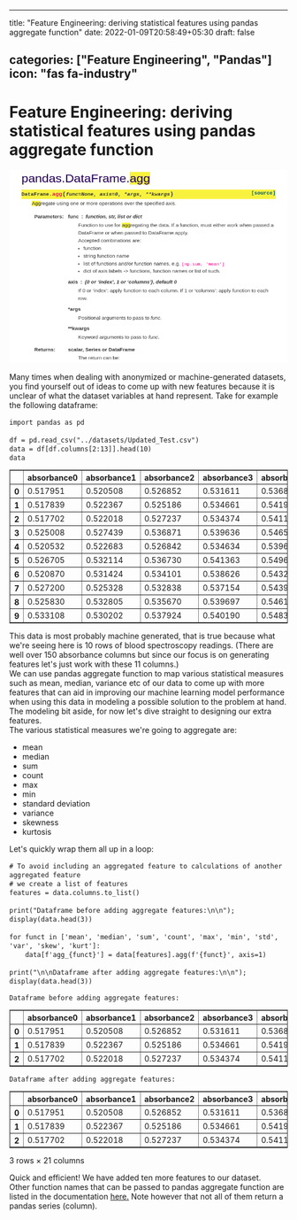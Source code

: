 
---
title: "Feature Engineering: deriving statistical features using pandas aggregate function"
date: 2022-01-09T20:58:49+05:30
draft: false

categories: ["Feature Engineering", "Pandas"]
icon: "fas fa-industry"
---

# **Feature Engineering: deriving statistical features using pandas aggregate function**

<p align="center">
<img src="/images/blog/pandas_agg.png" width="600" height="350" alt="png"/>
</p>

Many times when dealing with anonymized or machine-generated datasets, you find yourself out of ideas to come up 
with new features because it is unclear of what the dataset variables at hand represent. Take for example the 
following dataframe:


```
import pandas as pd

df = pd.read_csv("../datasets/Updated_Test.csv")
data = df[df.columns[2:13]].head(10)
data
```


<table border="1" class="dataframe">
  <thead>
    <tr style="text-align: right;">
      <th></th>
      <th>absorbance0</th>
      <th>absorbance1</th>
      <th>absorbance2</th>
      <th>absorbance3</th>
      <th>absorbance4</th>
      <th>absorbance5</th>
      <th>absorbance6</th>
      <th>absorbance7</th>
      <th>absorbance8</th>
      <th>absorbance9</th>
      <th>absorbance10</th>
    </tr>
  </thead>
  <tbody>
    <tr>
      <th>0</th>
      <td>0.517951</td>
      <td>0.520508</td>
      <td>0.526852</td>
      <td>0.531611</td>
      <td>0.536816</td>
      <td>0.543828</td>
      <td>0.547761</td>
      <td>0.554379</td>
      <td>0.565622</td>
      <td>0.575762</td>
      <td>0.590253</td>
    </tr>
    <tr>
      <th>1</th>
      <td>0.517839</td>
      <td>0.522367</td>
      <td>0.525186</td>
      <td>0.534661</td>
      <td>0.541900</td>
      <td>0.546180</td>
      <td>0.551687</td>
      <td>0.556753</td>
      <td>0.566446</td>
      <td>0.578208</td>
      <td>0.591039</td>
    </tr>
    <tr>
      <th>2</th>
      <td>0.517702</td>
      <td>0.522018</td>
      <td>0.527237</td>
      <td>0.534374</td>
      <td>0.541155</td>
      <td>0.547152</td>
      <td>0.549837</td>
      <td>0.557513</td>
      <td>0.566793</td>
      <td>0.580574</td>
      <td>0.592258</td>
    </tr>
    <tr>
      <th>3</th>
      <td>0.525008</td>
      <td>0.527439</td>
      <td>0.536871</td>
      <td>0.539636</td>
      <td>0.546555</td>
      <td>0.553183</td>
      <td>0.558826</td>
      <td>0.563549</td>
      <td>0.575675</td>
      <td>0.587214</td>
      <td>0.597155</td>
    </tr>
    <tr>
      <th>4</th>
      <td>0.520532</td>
      <td>0.522683</td>
      <td>0.526842</td>
      <td>0.534634</td>
      <td>0.539676</td>
      <td>0.547488</td>
      <td>0.552688</td>
      <td>0.558355</td>
      <td>0.568959</td>
      <td>0.578905</td>
      <td>0.591207</td>
    </tr>
    <tr>
      <th>5</th>
      <td>0.526705</td>
      <td>0.532114</td>
      <td>0.536730</td>
      <td>0.541363</td>
      <td>0.549652</td>
      <td>0.553074</td>
      <td>0.558868</td>
      <td>0.564017</td>
      <td>0.576104</td>
      <td>0.583493</td>
      <td>0.598938</td>
    </tr>
    <tr>
      <th>6</th>
      <td>0.520870</td>
      <td>0.531424</td>
      <td>0.534101</td>
      <td>0.538626</td>
      <td>0.543272</td>
      <td>0.551315</td>
      <td>0.555033</td>
      <td>0.563571</td>
      <td>0.571861</td>
      <td>0.583686</td>
      <td>0.596506</td>
    </tr>
    <tr>
      <th>7</th>
      <td>0.527200</td>
      <td>0.525328</td>
      <td>0.532838</td>
      <td>0.537154</td>
      <td>0.543959</td>
      <td>0.549961</td>
      <td>0.557294</td>
      <td>0.559478</td>
      <td>0.572084</td>
      <td>0.584293</td>
      <td>0.597304</td>
    </tr>
    <tr>
      <th>8</th>
      <td>0.525830</td>
      <td>0.532805</td>
      <td>0.535670</td>
      <td>0.539697</td>
      <td>0.546112</td>
      <td>0.551254</td>
      <td>0.556557</td>
      <td>0.564790</td>
      <td>0.575007</td>
      <td>0.583733</td>
      <td>0.598626</td>
    </tr>
    <tr>
      <th>9</th>
      <td>0.533108</td>
      <td>0.530202</td>
      <td>0.537924</td>
      <td>0.540190</td>
      <td>0.548308</td>
      <td>0.553694</td>
      <td>0.558700</td>
      <td>0.562952</td>
      <td>0.574196</td>
      <td>0.584925</td>
      <td>0.597308</td>
    </tr>
  </tbody>
</table>



This data is most probably machine generated, that is true because what we're seeing here is 10 rows of blood spectroscopy readings. (There are well over 150 absorbance columns but since our focus is on generating features let's just work with these 11 columns.)  
We can use pandas aggregate function to map various statistical measures such as mean, median, variance etc of our data to come up with more features that can aid in improving our machine learning model performance when using this data in modeling a possible solution to the problem at hand. The modeling bit aside, for now let's dive straight to designing our extra features.  
The various statistical measures we're going to aggregate are:

- mean
- median
- sum
- count
- max
- min
- standard deviation
- variance
- skewness
- kurtosis

Let's quickly wrap them all up in a loop:


```
# To avoid including an aggregated feature to calculations of another aggregated feature
# we create a list of features
features = data.columns.to_list()

print("Dataframe before adding aggregate features:\n\n"); display(data.head(3))

for funct in ['mean', 'median', 'sum', 'count', 'max', 'min', 'std', 'var', 'skew', 'kurt']:
    data[f'agg_{funct}'] = data[features].agg(f'{funct}', axis=1)
    
print("\n\nDataframe after adding aggregate features:\n\n"); display(data.head(3))
```

    Dataframe before adding aggregate features:
    
    


<table border="1" class="dataframe">
  <thead>
    <tr style="text-align: right;">
      <th></th>
      <th>absorbance0</th>
      <th>absorbance1</th>
      <th>absorbance2</th>
      <th>absorbance3</th>
      <th>absorbance4</th>
      <th>absorbance5</th>
      <th>absorbance6</th>
      <th>absorbance7</th>
      <th>absorbance8</th>
      <th>absorbance9</th>
      <th>absorbance10</th>
    </tr>
  </thead>
  <tbody>
    <tr>
      <th>0</th>
      <td>0.517951</td>
      <td>0.520508</td>
      <td>0.526852</td>
      <td>0.531611</td>
      <td>0.536816</td>
      <td>0.543828</td>
      <td>0.547761</td>
      <td>0.554379</td>
      <td>0.565622</td>
      <td>0.575762</td>
      <td>0.590253</td>
    </tr>
    <tr>
      <th>1</th>
      <td>0.517839</td>
      <td>0.522367</td>
      <td>0.525186</td>
      <td>0.534661</td>
      <td>0.541900</td>
      <td>0.546180</td>
      <td>0.551687</td>
      <td>0.556753</td>
      <td>0.566446</td>
      <td>0.578208</td>
      <td>0.591039</td>
    </tr>
    <tr>
      <th>2</th>
      <td>0.517702</td>
      <td>0.522018</td>
      <td>0.527237</td>
      <td>0.534374</td>
      <td>0.541155</td>
      <td>0.547152</td>
      <td>0.549837</td>
      <td>0.557513</td>
      <td>0.566793</td>
      <td>0.580574</td>
      <td>0.592258</td>
    </tr>
  </tbody>
</table>


    
    
    Dataframe after adding aggregate features:
    
    


<table border="1" class="dataframe">
  <thead>
    <tr style="text-align: right;">
      <th></th>
      <th>absorbance0</th>
      <th>absorbance1</th>
      <th>absorbance2</th>
      <th>absorbance3</th>
      <th>absorbance4</th>
      <th>absorbance5</th>
      <th>absorbance6</th>
      <th>absorbance7</th>
      <th>absorbance8</th>
      <th>absorbance9</th>
      <th>...</th>
      <th>agg_mean</th>
      <th>agg_median</th>
      <th>agg_sum</th>
      <th>agg_count</th>
      <th>agg_max</th>
      <th>agg_min</th>
      <th>agg_std</th>
      <th>agg_var</th>
      <th>agg_skew</th>
      <th>agg_kurt</th>
    </tr>
  </thead>
  <tbody>
    <tr>
      <th>0</th>
      <td>0.517951</td>
      <td>0.520508</td>
      <td>0.526852</td>
      <td>0.531611</td>
      <td>0.536816</td>
      <td>0.543828</td>
      <td>0.547761</td>
      <td>0.554379</td>
      <td>0.565622</td>
      <td>0.575762</td>
      <td>...</td>
      <td>0.546486</td>
      <td>0.543828</td>
      <td>6.011343</td>
      <td>11</td>
      <td>0.590253</td>
      <td>0.517951</td>
      <td>0.023236</td>
      <td>0.000540</td>
      <td>0.622384</td>
      <td>-0.477046</td>
    </tr>
    <tr>
      <th>1</th>
      <td>0.517839</td>
      <td>0.522367</td>
      <td>0.525186</td>
      <td>0.534661</td>
      <td>0.541900</td>
      <td>0.546180</td>
      <td>0.551687</td>
      <td>0.556753</td>
      <td>0.566446</td>
      <td>0.578208</td>
      <td>...</td>
      <td>0.548388</td>
      <td>0.546180</td>
      <td>6.032264</td>
      <td>11</td>
      <td>0.591039</td>
      <td>0.517839</td>
      <td>0.023451</td>
      <td>0.000550</td>
      <td>0.465583</td>
      <td>-0.609624</td>
    </tr>
    <tr>
      <th>2</th>
      <td>0.517702</td>
      <td>0.522018</td>
      <td>0.527237</td>
      <td>0.534374</td>
      <td>0.541155</td>
      <td>0.547152</td>
      <td>0.549837</td>
      <td>0.557513</td>
      <td>0.566793</td>
      <td>0.580574</td>
      <td>...</td>
      <td>0.548783</td>
      <td>0.547152</td>
      <td>6.036613</td>
      <td>11</td>
      <td>0.592258</td>
      <td>0.517702</td>
      <td>0.023911</td>
      <td>0.000572</td>
      <td>0.520019</td>
      <td>-0.569977</td>
    </tr>
  </tbody>
</table>
<p>3 rows × 21 columns</p>


Quick and efficient! We have added ten more features to our dataset.  
Other function names that can be passed to pandas aggregate function are listed in the documentation [here.](https://pandas.pydata.org/pandas-docs/stable/reference/api/pandas.core.groupby.GroupBy.pipe.html#) Note however that not all of them return a pandas series (column).
